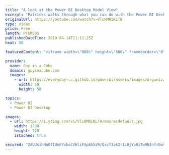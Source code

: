 ```yaml
---
title: "A look at the Power BI Desktop Model View"
excerpt: "Patricks walks through what you can do with the Power BI Desktop Model View. From bulk operations to organizing your relationships in the Power BI data model, there are a lot of great things.  ******** LET'S CONNECT! ********  -- http://twitter.com/guyinacube -- http://twitter.com/awsaxton -- http://twitter.com/patrickdba"
originalUrl: https://youtube.com/watch?v=VlcHMRiKLT8
type: video
price: Free
length: PT6M50S
publishedDateTime: 2019-04-14T11:11:25Z
heat: 50

featuredContent: "<iframe width=\"800\" height=\"500\" frameborder=\"0\" src=\"https://www.youtube.com/embed/VlcHMRiKLT8\" allow=\"accelerometer; autoplay; encrypted-media; gyroscope; picture-in-picture\" allowfullscreen></iframe>"

provider:
  name: Guy in a Cube
  domain: guyinacube.com
  images:
    - url: https://everyday-cc.github.io/powerbi/assets/images/organizations/guyinacube.com-50x50.jpg
      width: 50
      height: 50

topics:
  - Power BI
  - Power BI Desktop

images:
  - url: https://i.ytimg.com/vi/VlcHMRiKLT8/maxresdefault.jpg
    width: 1280
    height: 720
    isCached: true

secured: "2AUUsihNuOfIUnP7xkoCVHliFSp6hXzR/QxcY3ok2r1L0jYpRiTw9N4nfr0wVPHdDlKQajqCD3/R/39eATYhIh9O4AXDBMI3J3/dUWrqG8EWMsVUTcZSPw7EwgZtzZH2AzhsUwcHJOmGGCYJJNk8G7XyytRxw5HWIftrm1A/wOtBRfqSRboQngwlghluZi/HyjH8Gy396GRPX7B29fDBkHHY96W8Dp1W5sIqCrdhd2PvA7obH6XUEzj10RrDnHt/L4CaS0FopbFzOMHfEdBVhQEHmezm0KE7UV1Jzs4pTgMFmwZ6TA9gQX9ch51Ff4xqfJP7Oo5hsAbqr1hCi7hQdFY1ibhqD3n776/5Jrgst1SklRXf+E6k43ej0j70nr3p1bJ8AHmEzDvD9PVtxEWaaCojUKeMxavDqzTTc114Zk8=;6poXLFGkYAe6CFWSSFB1Mw=="
---
```


